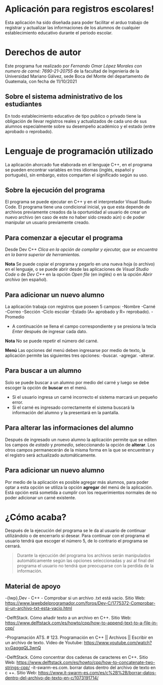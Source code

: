 # Aplicación para registros escolares!

Esta aplicación ha sido diseñada para poder facilitar el arduo trabajo de registrar y actualizar las informaciones de los alumnos de cualquier establecimiento educativo durante el periodo escolar. 

# Derechos de autor

Este programa fue realizado por *Fernando Omar López Morales con numero de carné: 7690-21-20755* de la facultad de Ingeniería de la Universidad Mariano Gálvez, sede Boca del Monte del departamento de Guatemala, con fecha de 11/10/2021

## Sobre el sistema administrativo de los estudiantes

En todo establecimiento educativo de tipo publico o privado tiene la obligación de llevar registros reales y actualizados de cada uno de sus alumnos especialmente sobre su desempeño académico y el estado (entre aprobado o reprobado).

# Lenguaje de programación utilizado

La aplicación ahorcado fue elaborada en el lenguaje  C++, en el programa se pueden encontrar variables en tres idiomas (inglés, español y portugués), sin embargo, estos comparten el significado según su uso.

## Sobre la ejecución del programa

El programa se puede ejecutar en 	C++ y en el interpretador Visual Studio Code.
El programa tiene una condicional inicial, ya que esta depende de archivos previamente creados da la oportunidad al usuario de crear un nuevo archivo (en caso de este no haber sido creado aún) o de poder manipular un usuario previamente creado.

## Para comenzar a ejecutar el programa
Desde Dev C++
*Clica en la opción de compilar y ejecutar, que se encuentra en la barra superior de herramientas.*

**Nota** Se puede copiar el programa y pegarlo en una nueva hoja (o archivo) en el lenguaje, o se puede abrir desde las aplicaciones de *Visual Studio Code* o de *Dev C++* en la opción *Open file* (en inglés) o en la opción *Abrir archivo* (en español).

## Para adicionar un nuevo alumno
La aplicación trabaja con registros que poseen 5 campos:
-Nombre
-Carné
-Correo
-Sección
-Ciclo escolar
-Estado (A= aprobado y R= reprobado).
-Promedio
- A continuación se llena el campo correspondiente y se presiona la tecla *Enter* después de ingresar cada dato.

**Nota** No se puede repetir el número del carné.

**Menú**
Las opciones del menú deben ingresarse por medio de texto, la aplicación permite las siguientes tres opciones:
-buscar.
-agregar.
-alterar.
## Para buscar a un alumno

Solo se puede buscar a un alumno por medio del carné y luego se debe escoger la opción de **buscar** en el menú.
- Si el usuario ingresa un carné incorrecto el sistema marcará un pequeño error.
- Si el carné es ingresado correctamente el sistema buscará la información del alumno y la presentará en la pantalla.

## Para alterar las informaciones del alumno
Después de ingresado un nuevo alumno la aplicación permite que se editen los campos de *estado* y *promedio*, seleccionando la opción de **alterar**.
Los otros campos permanecerán de la misma forma en la que se encuentran y el registro será actualizado automáticamente.
## Para adicionar un nuevo alumno
Por medio de la aplicación es posible agregar más alumnos, para poder optar a esta opción se utiliza la opción **agregar** del menú de la aplicación.
Está opción está sometida a cumplir con los requerimientos normales de no poder adicionar un carné existente. 
# ¿Cómo acaba?

Después de la ejecución del programa se le da al usuario de continuar utilizándolo o de encerrarlo si desear.
Para continuar con el programa el usuario tendrá que escoger el número 5, de lo contrario el programa se cerrará.
>Durante la ejecución del programa los archivos serán manipulados automáticamente según las opciones seleccionadas y así al final del programa el usuario no tendrá que preocuparse con la perdida de la información.

## Material de apoyo

-{lwp},Dev - C++ - Comprobar si un archivo .txt está vacio. Sitio Web:
https://www.lawebdelprogramador.com/foros/Dev-C/1775372-Comprobar-si-un-archivo-txt-esta-vacio.html

-DelftStack. Cómo añadir texto a un archivo en C++. Sitio Web:
https://www.delftstack.com/es/howto/cpp/how-to-append-text-to-a-file-in-cpp/

-Programación ATS. # 123. Programación en C++ || Archivos || Escribir en un archivo de texto. Video de Youtube:
https://www.youtube.com/watch?v=GaqgqQL3wnQ

-DelftStack. Cómo concentrar dos cadenas de caracteres en C++. Sitio Web:
https://www.delftstack.com/es/howto/cpp/how-to-concatenate-two-strings-cpp/
-it-swarm-es.com. borrar datos dentro del archivo de texto en c ++. Sitio Web:
https://www.it-swarm-es.com/es/c%2B%2B/borrar-datos-dentro-del-archivo-de-texto-en-c/1073191714/



